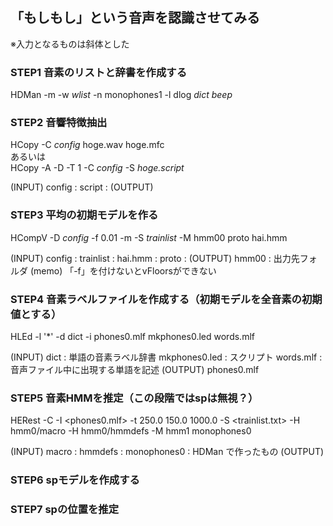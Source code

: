 ## 「もしもし」という音声を認識させてみる

※入力となるものは斜体とした  

### STEP1 音素のリストと辞書を作成する

HDMan -m -w *wlist* -n monophones1 -l dlog *dict* *beep*

### STEP2 音響特徴抽出

HCopy -C *config* hoge.wav hoge.mfc  
あるいは  
HCopy -A -D -T 1 -C *config* -S *hoge.script*  

 (INPUT)
   config : 
   script : 
 (OUTPUT)


### STEP3 平均の初期モデルを作る

HCompV -D *config* -f 0.01 -m -S *trainlist* -M hmm00 proto hai.hmm

 (INPUT)
   config : 
   trainlist : 
   hai.hmm : 
   proto : 
 (OUTPUT)
   hmm00 : 出力先フォルダ
 (memo)
   「-f」を付けないとvFloorsができない

### STEP4 音素ラベルファイルを作成する（初期モデルを全音素の初期値とする）

HLEd -l '*' -d dict -i phones0.mlf mkphones0.led words.mlf

 (INPUT)
   dict : 単語の音素ラベル辞書
   mkphones0.led : スクリプト
   words.mlf : 音声ファイル中に出現する単語を記述
 (OUTPUT)
   phones0.mlf

### STEP5 音素HMMを推定（この段階ではspは無視？）

HERest -C <config> -I <phones0.mlf> -t 250.0 150.0 1000.0 -S <trainlist.txt>
       -H hmm0/macro
       -H hmm0/hmmdefs
       -M hmm1 monophones0

 (INPUT)
   macro : 
   hmmdefs : 
   monophones0 : HDMan で作ったもの
 (OUTPUT)

### STEP6 spモデルを作成する

### STEP7 spの位置を推定
